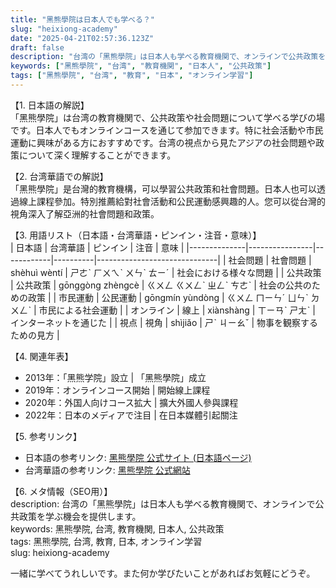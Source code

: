 ```yaml
---
title: "黑熊學院は日本人でも学べる？"
slug: "heixiong-academy"
date: "2025-04-21T02:57:36.123Z"
draft: false
description: "台湾の「黑熊學院」は日本人も学べる教育機関で、オンラインで公共政策を学ぶ機会を提供します。"
keywords: ["黑熊學院", "台湾", "教育機関", "日本人", "公共政策"]
tags: ["黑熊學院", "台湾", "教育", "日本", "オンライン学習"]
---
```


【1. 日本語の解説】  
「黑熊學院」は台湾の教育機関で、公共政策や社会問題について学べる学びの場です。日本人でもオンラインコースを通じて参加できます。特に社会活動や市民運動に興味がある方におすすめです。台湾の視点から見たアジアの社会問題や政策について深く理解することができます。

【2. 台湾華語での解説】  
「黑熊學院」是台灣的教育機構，可以學習公共政策和社會問題。日本人也可以透過線上課程參加。特別推薦給對社會活動和公民運動感興趣的人。您可以從台灣的視角深入了解亞洲的社會問題和政策。

【3. 用語リスト（日本語・台湾華語・ピンイン・注音・意味）】  
| 日本語       | 台湾華語        | ピンイン    | 注音      | 意味                           |
|--------------|----------------|------------|----------|------------------------------|
| 社会問題     | 社會問題        | shèhuì wèntí | ㄕㄜˋ ㄏㄨㄟˋ ㄨㄣˋ ㄊㄧˊ | 社会における様々な問題         |
| 公共政策     | 公共政策        | gōnggòng zhèngcè | ㄍㄨㄥ ㄍㄨㄥˋ ㄓㄥˋ ㄘㄜˋ | 社会の公共のための政策        |
| 市民運動     | 公民運動        | gōngmín yùndòng | ㄍㄨㄥ ㄇㄧㄣˊ ㄩㄣˋ ㄉㄨㄥˋ | 市民による社会運動            |
| オンライン   | 線上            | xiànshàng  | ㄒㄧㄢˋ ㄕㄤˋ | インターネットを通じた       |
| 視点         | 視角            | shìjiǎo     | ㄕˋ ㄐㄧㄠˇ   | 物事を観察するための見方     |

【4. 関連年表】  
- 2013年：「黑熊学院」設立 | 「黑熊學院」成立  
- 2019年：オンラインコース開始 | 開始線上課程  
- 2020年：外国人向けコース拡大 | 擴大外國人參與課程  
- 2022年：日本のメディアで注目 | 在日本媒體引起關注  

【5. 参考リンク】  
- 日本語の参考リンク: [黑熊學院 公式サイト (日本語ページ)](https://blackbearacademy.tw/jp)
- 台湾華語の参考リンク: [黑熊學院 公式網站](https://blackbearacademy.tw)

【6. メタ情報（SEO用）】  
description: 台湾の「黑熊學院」は日本人も学べる教育機関で、オンラインで公共政策を学ぶ機会を提供します。  
keywords: 黑熊學院, 台湾, 教育機関, 日本人, 公共政策  
tags: 黑熊學院, 台湾, 教育, 日本, オンライン学習  
slug: heixiong-academy

一緒に学べてうれしいです。また何か学びたいことがあればお気軽にどうぞ。